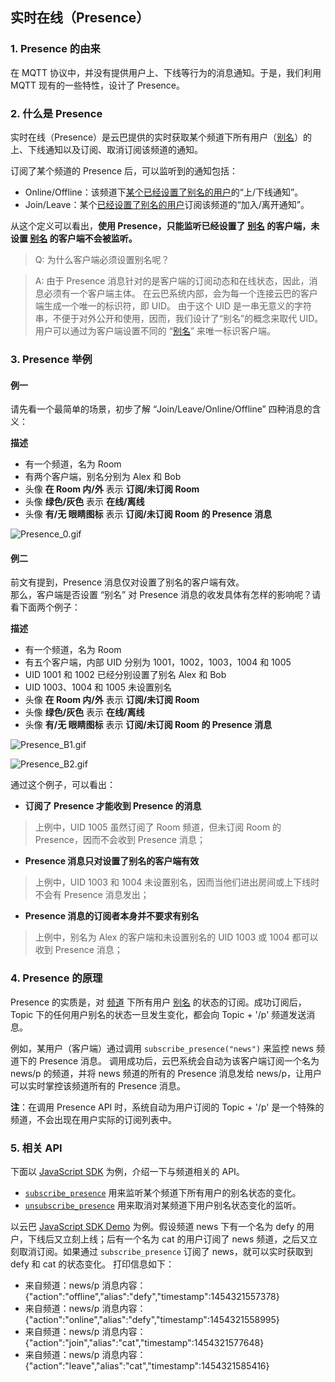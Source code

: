 ## 实时在线（Presence）

### 1. Presence 的由来

在 MQTT 协议中，并没有提供用户上、下线等行为的消息通知。于是，我们利用 MQTT 现有的一些特性，设计了 Presence。

### 2. 什么是 Presence

实时在线（Presence）是云巴提供的实时获取某个频道下所有用户（[别名][1]）的上、下线通知以及订阅、取消订阅该频道的通知。

订阅了某个频道的 Presence 后，可以监听到的通知包括：
* Online/Offline：该频道下<u>某个已经设置了别名的用户</u>的“上/下线通知”。
* Join/Leave：某个<u>已经设置了别名的用户</u>订阅该频道的“加入/离开通知”。

从这个定义可以看出，**使用 Presence，只能监听已经设置了 [别名][1] 的客户端，未设置 [别名][1] 的客户端不会被监听。**


>Q: 为什么客户端必须设置别名呢？

>A: 由于 Presence 消息针对的是客户端的订阅动态和在线状态，因此，消息必须有一个客户端主体。
在云巴系统内部，会为每一个连接云巴的客户端生成一个唯一的标识符，即 UID。
由于这个 UID 是一串无意义的字符串，不便于对外公开和使用，因而，我们设计了“别名”的概念来取代 UID。
用户可以通过为客户端设置不同的 “[别名][1]” 来唯一标识客户端。


### 3. Presence 举例



#### 例一

请先看一个最简单的场景，初步了解 “Join/Leave/Online/Offline” 四种消息的含义：

**描述**
* 有一个频道，名为 Room
* 有两个客户端，别名分别为 Alex 和 Bob
* 头像 **在 Room 内/外** 表示 **订阅/未订阅 Room**
* 头像 **绿色/灰色** 表示 **在线/离线**
* 头像 **有/无 眼睛图标** 表示 **订阅/未订阅 Room 的 Presence 消息**

![Presence_0.gif](https://raw.githubusercontent.com/yunba/docs/master/image/for_kb/Presence_0.gif)

#### 例二

前文有提到，Presence 消息仅对设置了别名的客户端有效。<br>
那么，客户端是否设置 “别名” 对 Presence 消息的收发具体有怎样的影响呢？请看下面两个例子： 

**描述**
* 有一个频道，名为 Room
* 有五个客户端，内部 UID 分别为 1001，1002，1003，1004 和 1005
* UID 1001 和 1002 已经分别设置了别名 Alex 和 Bob
* UID 1003、1004 和 1005 未设置别名
* 头像 **在 Room 内/外** 表示 **订阅/未订阅 Room**
* 头像 **绿色/灰色** 表示 **在线/离线**
* 头像 **有/无 眼睛图标** 表示 **订阅/未订阅 Room 的 Presence 消息**

![Presence_B1.gif](https://raw.githubusercontent.com/yunba/docs/master/image/for_kb/Presence_B1.gif)

![Presence_B2.gif](https://raw.githubusercontent.com/yunba/docs/master/image/for_kb/Presence_B2.gif)

通过这个例子，可以看出：

* **订阅了 Presence 才能收到 Presence 的消息**
>上例中，UID 1005 虽然订阅了 Room 频道，但未订阅 Room 的 Presence，因而不会收到 Presence 消息；

* **Presence 消息只对设置了别名的客户端有效**
>上例中，UID 1003 和 1004 未设置别名，因而当他们进出房间或上下线时不会有 Presence 消息发出；

* **Presence 消息的订阅者本身并不要求有别名**
>上例中，别名为 Alex 的客户端和未设置别名的 UID 1003 或 1004 都可以收到 Presence 消息；

### 4. Presence 的原理

Presence 的实质是，对 [频道](https://github.com/yunba/kb/blob/master/频道和别名.md#频道topic) 下所有用户 [别名](https://github.com/yunba/kb/blob/master/频道和别名.md#别名alias) 的状态的订阅。成功订阅后，Topic 下的任何用户别名的状态一旦发生变化，都会向 Topic + '/p' 频道发送消息。

例如，某用户（客户端）通过调用 `subscribe_presence("news")` 来监控 news 频道下的 Presence 消息。
调用成功后，云巴系统会自动为该客户端订阅一个名为 news/p 的频道，并将 news 频道的所有的 Presence 消息发给 news/p，让用户可以实时掌控该频道所有的 Presence 消息。

**注**：在调用 Presence API 时，系统自动为用户订阅的 Topic + '/p' 是一个特殊的频道，不会出现在用户实际的订阅列表中。

### 5. 相关 API
下面以 [JavaScript SDK](https://github.com/yunba/yunba-javascript-sdk) 为例，介绍一下与频道相关的 API。

* [`subscribe_presence`](http://yunba.io/docs2/Javascript_SDK/#subscribe_presence) 用来监听某个频道下所有用户的别名状态的变化。
* [`unsubscribe_presence`](http://yunba.io/docs2/Javascript_SDK/#unsubscribe_presence) 用来取消对某频道下用户别名状态变化的监听。

以云巴 [JavaScript SDK Demo](https://github.com/yunba/docs/blob/master/quickstart/demo/Demo_JavaScript.md) 为例。假设频道 news 下有一个名为 defy 的用户，下线后又立刻上线；后有一个名为 cat 的用户订阅了 news 频道，之后又立刻取消订阅。如果通过 `subscribe_presence` 订阅了 news，就可以实时获取到 defy 和 cat 的状态变化。
打印信息如下：

* 来自频道：news/p   消息内容：{"action":"offline","alias":"defy","timestamp":1454321557378}
* 来自频道：news/p   消息内容：{"action":"online","alias":"defy","timestamp":1454321558995}
* 来自频道：news/p   消息内容：{"action":"join","alias":"cat","timestamp":1454321577648}
* 来自频道：news/p   消息内容：{"action":"leave","alias":"cat","timestamp":1454321585416}

[1]:https://github.com/yunba/kb/blob/master/频道和别名.md#别名alias
